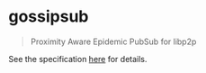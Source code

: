 # gossipsub

> Proximity Aware Epidemic PubSub for libp2p

See the specification [here](https://github.com/libp2p/specs/tree/master/pubsub/gossipsub) for details.